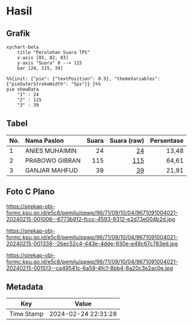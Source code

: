 # Hasil

## Grafik

```mermaid
xychart-beta
    title "Perolehan Suara TPS"
    x-axis [01, 02, 03]
    y-axis "Suara" 0 --> 115
    bar [24, 115, 39]
```

```mermaid
%%{init: {"pie": {"textPosition": 0.5}, "themeVariables": {"pieOuterStrokeWidth": "5px"}} }%%
pie showData
    "1" : 24
    "2" : 115
    "3" : 39
```

## Tabel

| No. | Nama Paslon    | Suara | Suara (raw) | Persentase |
|:--- |:-------------- | -----:| -----------:| ----------:|
| 1   | ANIES MUHAIMIN | 24    | [24][p-1]   | 13,48      |
| 2   | PRABOWO GIBRAN | 115   | [115][p-2]  | 64,61      |
| 3   | GANJAR MAHFUD  | 39    | [39][p-3]   | 21,91      |


[p-1]: https://github.com/gigit-pemilu/pemilu-2024-96-papua-barat-daya/blob/main/pilpres/hitung-suara/sub/96-papua-barat-daya/sub/71-kota-sorong/sub/09-malaimsimsa/sub/1004-malaingkedi/sub/021-tps/sub/paslon-1.txt
[p-2]: https://github.com/gigit-pemilu/pemilu-2024-96-papua-barat-daya/blob/main/pilpres/hitung-suara/sub/96-papua-barat-daya/sub/71-kota-sorong/sub/09-malaimsimsa/sub/1004-malaingkedi/sub/021-tps/sub/paslon-2.txt
[p-3]: https://github.com/gigit-pemilu/pemilu-2024-96-papua-barat-daya/blob/main/pilpres/hitung-suara/sub/96-papua-barat-daya/sub/71-kota-sorong/sub/09-malaimsimsa/sub/1004-malaingkedi/sub/021-tps/sub/paslon-3.txt

## Foto C Plano

https://sirekap-obj-formc.kpu.go.id/e5c8/pemilu/ppwp/96/71/09/10/04/9671091004021-20240215-001006--6773b912-fccc-4593-9312-e2d73e004b2d.jpg

https://sirekap-obj-formc.kpu.go.id/e5c8/pemilu/ppwp/96/71/09/10/04/9671091004021-20240215-001338--2bec52c4-443e-4dde-930e-e49c67c783ed.jpg

https://sirekap-obj-formc.kpu.go.id/e5c8/pemilu/ppwp/96/71/09/10/04/9671091004021-20240215-001513--ca49541c-6a59-4fc1-8bb4-8a20c3e2ac0e.jpg


## Metadata

| Key        | Value               |
| ---------- | ------------------- |
| Time Stamp | 2024-02-24 22:31:28 |



